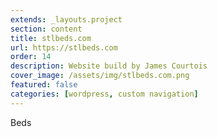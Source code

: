 ```yaml
---
extends: _layouts.project
section: content
title: stlbeds.com
url: https://stlbeds.com
order: 14
description: Website build by James Courtois
cover_image: /assets/img/stlbeds.com.png
featured: false
categories: [wordpress, custom navigation]
---
```


Beds
